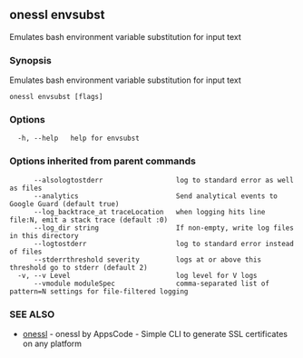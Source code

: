 ## onessl envsubst

Emulates bash environment variable substitution for input text

### Synopsis

Emulates bash environment variable substitution for input text

```
onessl envsubst [flags]
```

### Options

```
  -h, --help   help for envsubst
```

### Options inherited from parent commands

```
      --alsologtostderr                  log to standard error as well as files
      --analytics                        Send analytical events to Google Guard (default true)
      --log_backtrace_at traceLocation   when logging hits line file:N, emit a stack trace (default :0)
      --log_dir string                   If non-empty, write log files in this directory
      --logtostderr                      log to standard error instead of files
      --stderrthreshold severity         logs at or above this threshold go to stderr (default 2)
  -v, --v Level                          log level for V logs
      --vmodule moduleSpec               comma-separated list of pattern=N settings for file-filtered logging
```

### SEE ALSO

* [onessl](onessl.md)	 - onessl by AppsCode - Simple CLI to generate SSL certificates on any platform

